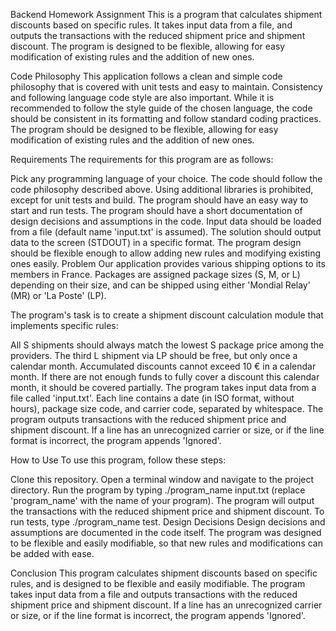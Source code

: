Backend Homework Assignment
This is a program that calculates shipment discounts based on specific rules. It takes input data from a file, and outputs the transactions with the reduced shipment price and shipment discount. The program is designed to be flexible, allowing for easy modification of existing rules and the addition of new ones.

Code Philosophy
This application follows a clean and simple code philosophy that is covered with unit tests and easy to maintain. Consistency and following language code style are also important. While it is recommended to follow the style guide of the chosen language, the code should be consistent in its formatting and follow standard coding practices. The program should be designed to be flexible, allowing for easy modification of existing rules and the addition of new ones.

Requirements
The requirements for this program are as follows:

Pick any programming language of your choice.
The code should follow the code philosophy described above.
Using additional libraries is prohibited, except for unit tests and build.
The program should have an easy way to start and run tests.
The program should have a short documentation of design decisions and assumptions in the code.
Input data should be loaded from a file (default name 'input.txt' is assumed).
The solution should output data to the screen (STDOUT) in a specific format.
The program design should be flexible enough to allow adding new rules and modifying existing ones easily.
Problem
Our application provides various shipping options to its members in France. Packages are assigned package sizes (S, M, or L) depending on their size, and can be shipped using either 'Mondial Relay' (MR) or 'La Poste' (LP).

The program's task is to create a shipment discount calculation module that implements specific rules:

All S shipments should always match the lowest S package price among the providers.
The third L shipment via LP should be free, but only once a calendar month.
Accumulated discounts cannot exceed 10 € in a calendar month. If there are not enough funds to fully cover a discount this calendar month, it should be covered partially.
The program takes input data from a file called 'input.txt'. Each line contains a date (in ISO format, without hours), package size code, and carrier code, separated by whitespace. The program outputs transactions with the reduced shipment price and shipment discount. If a line has an unrecognized carrier or size, or if the line format is incorrect, the program appends 'Ignored'.

How to Use
To use this program, follow these steps:

Clone this repository.
Open a terminal window and navigate to the project directory.
Run the program by typing ./program_name input.txt (replace 'program_name' with the name of your program).
The program will output the transactions with the reduced shipment price and shipment discount.
To run tests, type ./program_name test.
Design Decisions
Design decisions and assumptions are documented in the code itself. The program was designed to be flexible and easily modifiable, so that new rules and modifications can be added with ease.

Conclusion
This program calculates shipment discounts based on specific rules, and is designed to be flexible and easily modifiable. The program takes input data from a file and outputs transactions with the reduced shipment price and shipment discount. If a line has an unrecognized carrier or size, or if the line format is incorrect, the program appends 'Ignored'.